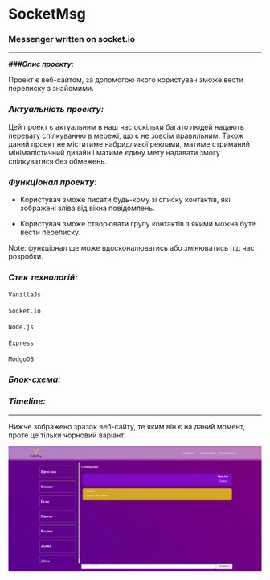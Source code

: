 # SocketMsg
### Messenger written on socket.io
---
***###Опис проекту:***

Проект є веб-сайтом, за допомогою якого користувач зможе вести переписку з знайомими.

### ***Актуальність проекту:***

Цей проект є актуальним в наш час оскільки багато людей надають перевагу спілкуванню в мережі, що є не зовсім правильним.
Також даний проект не міститиме набридливої реклами, матиме стриманий мінімалістичний дизайн і матиме єдину мету
надавати змогу спілкуватися без обмежень.

### ***Функціонал проекту:***

* Користувач зможе писати будь-кому зі списку контактів, які зображені зліва від вікна повідомлень.

* Користувач зможе створювати групу контактів з якими можна буте вести переписку.

Note: функціонал ще може вдосконалюватись або змінюватись під час розробки.

### ***Стек технологій:***

    VanillaJs

    Socket.io
    
    Node.js
    
    Express
    
    ModgoDB
### ***Блок-схема:***

### ***Timeline:***
    
---
Нижче зображено зразок веб-сайту, те яким він є на даний момент, проте це тільки чорновий варіант.

![](https://github.com/littleproger/Socket.IO-JS/blob/main/img/socket.png "screnshoot")
